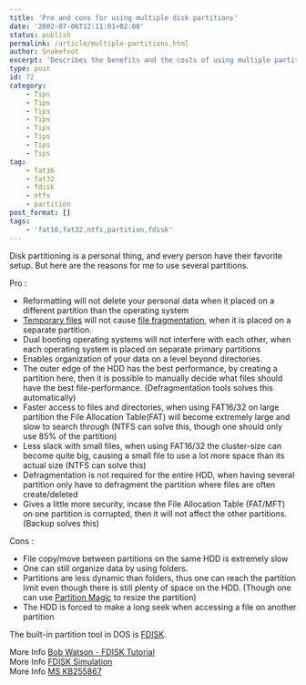 ```yaml
---
title: 'Pro and cons for using multiple disk partitions'
date: '2002-07-06T12:11:01+02:00'
status: publish
permalink: /article/multiple-partitions.html
author: Snakefoot
excerpt: 'Describes the benefits and the costs of using multiple partitions.'
type: post
id: 72
category:
    - Tips
    - Tips
    - Tips
    - Tips
    - Tips
    - Tips
    - Tips
    - Tips
tag:
    - fat16
    - fat32
    - fdisk
    - ntfs
    - partition
post_format: []
tags:
    - 'fat16,fat32,ntfs,partition,fdisk'
---
```

Disk partitioning is a personal thing, and every person have their favorite setup. But here are the reasons for me to use several partitions.  
  
 Pro :

- Reformatting will not delete your personal data when it placed on a different partition than the operating system
- [Temporary files](/article/windows-temporary-files.html) will not cause [file fragmentation](/article/defrag-hard-disk-partition.html), when it is placed on a separate partition.
- Dual booting operating systems will not interfere with each other, when each operating system is placed on separate primary partitions
- Enables organization of your data on a level beyond directories.
- The outer edge of the HDD has the best performance, by creating a partition here, then it is possible to manually decide what files should have the best file-performance. (Defragmentation tools solves this automatically)
- Faster access to files and directories, when using FAT16/32 on large partition the File Allocation Table(FAT) will become extremely large and slow to search through (NTFS can solve this, though one should only use 85% of the partition)
- Less slack with small files, when using FAT16/32 the cluster-size can become quite big, causing a small file to use a lot more space than its actual size (NTFS can solve this)
- Defragmentation is not required for the entire HDD, when having several partition only have to defragment the partition where files are often create/deleted
- Gives a little more security, incase the File Allocation Table (FAT/MFT) on one partition is corrupted, then it will not affect the other partitions. (Backup solves this)
 
 Cons :
- File copy/move between partitions on the same HDD is extremely slow
- One can still organize data by using folders.
- Partitions are less dynamic than folders, thus one can reach the partition limit even though there is still plenty of space on the HDD. (Though one can use [Partition Magic](http://www.powerquest.com/partitionmagic/) to resize the partition)
- The HDD is forced to make a long seek when accessing a file on another partition
 
 The built-in partition tool in DOS is [FDISK](/article/fdisk.html).  
  
 More Info [Bob Watson - FDISK Tutorial](http://home7.inet.tele.dk/batfiles/msdos7/index.htm?cmdindex.htm&fdisk1.htm "Using FDISK - The Screens")  
 More Info [FDISK Simulation](http://www.computerhope.com/sfdisk1.htm "Helping you with the FDISK MS-DOS command by providing screen shots")  
 More Info [MS KB255867](http://support.microsoft.com/kb/255867 "How to Use the Fdisk Tool and the Format Tool to Partition or Repartition a Hard Disk [Q255867]")
